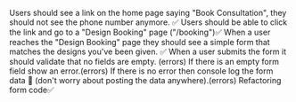 Users should see a link on the home page saying "Book Consultation", they should not see the phone number anymore. ✅
Users should be able to click the link and go to a "Design Booking" page ("/booking")✅
When a user reaches the "Design Booking" page they should see a simple form that matches the designs you've been given. ✅
When a user submits the form it should validate that no fields are empty. (errors)
If there is an empty form field show an error.(errors)
If there is no error then console log the form data 🙂 (don't worry about posting the data anywhere).(errors)
Refactoring form code✅
